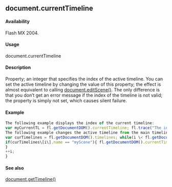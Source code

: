 ## document.currentTimeline

#### Availability

Flash MX 2004.

#### Usage

document.currentTimeline

#### Description

Property; an integer that specifies the index of the active timeline. You can set the active timeline by changing the value of this property; the effect is almost equivalent to calling [document.editScene()](#!wielmic/developers-animatesdk-docs/test/Document_object/docume57.md). The only difference is that you don’t get an error message if the index of the timeline is not valid; the property is simply not set, which causes silent failure.

#### Example

```javascript
The following example displays the index of the current timeline:
var myCurrentTL = fl.getDocumentDOM().currentTimeline; fl.trace("The index of the current timeline is: "+ myCurrentTL);
The following example changes the active timeline from the main timeline to a scene named "myScene": var i = 0;
var curTimelines = fl.getDocumentDOM().timelines; while(i \< fl.getDocumentDOM().timelines.length){
if(curTimelines\[i\].name == "myScene"){ fl.getDocumentDOM().currentTimeline = i;
}
++i;
}

```
#### See also

[document.getTimeline()](#!wielmic/developers-animatesdk-docs/test/Document_object/docume88.md)
